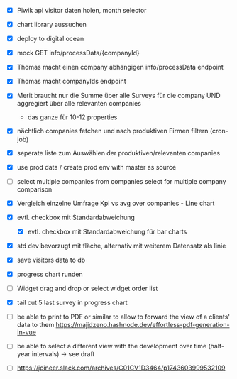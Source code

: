 - [x] Piwik api visitor daten holen, month selector
- [x] chart library aussuchen
- [x] deploy to digital ocean
- [x] mock GET info/processData/{companyId}
- [x] Thomas macht einen company abhängigen info/processData endpoint
- [x] Thomas macht companyIds endpoint
- [x] Merit braucht nur die Summe über alle Surveys für die company UND aggregiert über alle relevanten companies
  - das ganze für 10-12 properties
- [x] nächtlich companies fetchen und nach produktiven Firmen filtern (cron-job)
- [x] seperate liste zum Auswählen der produktiven/relevanten companies
- [x] use prod data / create prod env with master as source
- [ ] select multiple companies from companies select for multiple company comparison
- [x] Vergleich einzelne Umfrage Kpi vs avg over companies - Line chart
- [x] evtl. checkbox mit Standardabweichung
  - [x] evtl. checkbox mit Standardabweichung für bar charts
- [x] std dev bevorzugt mit fläche, alternativ mit weiterem Datensatz als linie
- [x] save visitors data to db
- [x] progress chart runden
- [ ] Widget drag and drop or select widget order list
- [x] tail cut 5 last survey in progress chart
- [ ] be able to print to PDF or similar to allow to forward the view of a clients' data to them https://majidzeno.hashnode.dev/effortless-pdf-generation-in-vue
- [ ] be able to select a different view with the development over time (half-year intervals) -> see draft
- [ ] https://joineer.slack.com/archives/C01CV1D3464/p1743603999532109

 